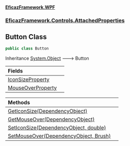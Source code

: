 #### [EficazFramework.WPF](EficazFrameworkWPF.md 'EficazFramework WPF')
### [EficazFramework.Controls.AttachedProperties](EficazFrameworkWPF.md#EficazFramework.Controls.AttachedProperties 'EficazFramework.Controls.AttachedProperties')

## Button Class

```csharp
public class Button
```

Inheritance [System.Object](https://docs.microsoft.com/en-us/dotnet/api/System.Object 'System.Object') &#129106; Button

| Fields | |
| :--- | :--- |
| [IconSizeProperty](EficazFramework.Controls.AttachedProperties/Button/IconSizeProperty.md 'EficazFramework.Controls.AttachedProperties.Button.IconSizeProperty') | |
| [MouseOverProperty](EficazFramework.Controls.AttachedProperties/Button/MouseOverProperty.md 'EficazFramework.Controls.AttachedProperties.Button.MouseOverProperty') | |

| Methods | |
| :--- | :--- |
| [GetIconSize(DependencyObject)](EficazFramework.Controls.AttachedProperties/Button/GetIconSize(DependencyObject).md 'EficazFramework.Controls.AttachedProperties.Button.GetIconSize(System.Windows.DependencyObject)') | |
| [GetMouseOver(DependencyObject)](EficazFramework.Controls.AttachedProperties/Button/GetMouseOver(DependencyObject).md 'EficazFramework.Controls.AttachedProperties.Button.GetMouseOver(System.Windows.DependencyObject)') | |
| [SetIconSize(DependencyObject, double)](EficazFramework.Controls.AttachedProperties/Button/SetIconSize(DependencyObject,double).md 'EficazFramework.Controls.AttachedProperties.Button.SetIconSize(System.Windows.DependencyObject, double)') | |
| [SetMouseOver(DependencyObject, Brush)](EficazFramework.Controls.AttachedProperties/Button/SetMouseOver(DependencyObject,Brush).md 'EficazFramework.Controls.AttachedProperties.Button.SetMouseOver(System.Windows.DependencyObject, System.Windows.Media.Brush)') | |
